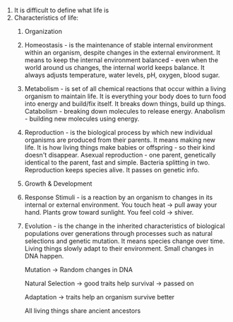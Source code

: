 1. It is difficult to define what life is 
2. Characteristics of life:
	1. Organization
	   
	2. Homeostasis - is the maintenance of stable internal environment within an organism, despite changes in the external environment. It means to keep the internal environment balanced - even when the world around us changes, the internal world keeps balance. It always adjusts temperature, water levels, pH, oxygen, blood sugar.
	   
	3. Metabolism - is set of all chemical reactions that occur within a living organism to maintain life. It is everything your body does to turn food into energy and build/fix itself. It breaks down things, build up things. Catabolism - breaking down molecules to release energy. Anabolism - building new molecules using energy.
	   
	4. Reproduction - is the biological process by which new individual organisms are produced from their parents. It means making new life. It is how living things make babies or offspring - so their kind doesn't disappear. Asexual reproduction - one parent, genetically identical to the parent, fast and simple. Bacteria splitting in two. Reproduction keeps species alive. It passes on genetic info. 
	   
	5. Growth & Development
	   
	6. Response Stimuli - is a reaction by an organism to changes in its internal or external environment. You touch heat -> pull away your hand. Plants grow toward sunlight. You feel cold -> shiver.
	   
	7. Evolution - is the change in the inherited characteristics of biological populations over generations through processes such as natural selections and genetic mutation. It means species change over time. Living things slowly adapt to their environment. Small changes in DNA happen. 
	   
	   Mutation -> Random changes in DNA 
	   
	   Natural Selection -> good traits help survival -> passed on 
	   
	   Adaptation -> traits help an organism survive better 
	   
	   All living things share ancient ancestors



